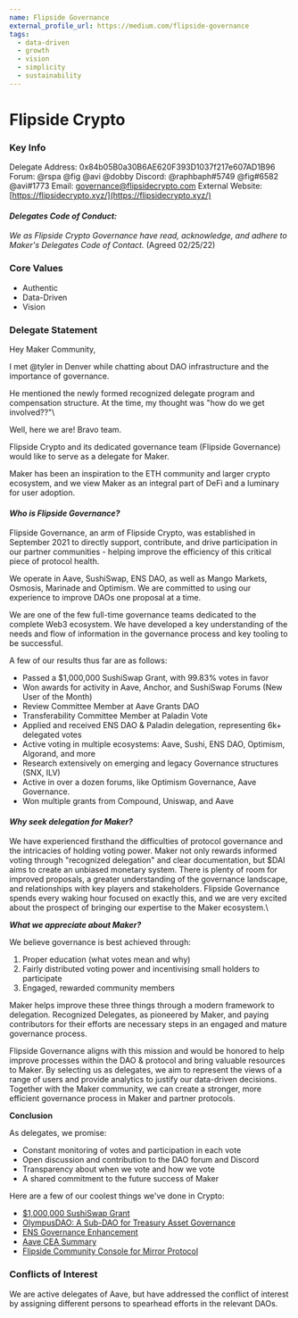 ```yaml
---
name: Flipside Governance
external_profile_url: https://medium.com/flipside-governance
tags:
  - data-driven
  - growth
  - vision
  - simplicity
  - sustainability
---
```


# Flipside Crypto

### Key Info


Delegate Address: 0x84b05B0a30B6AE620F393D1037f217e607AD1B96  
Forum: @rspa @fig @avi @dobby
Discord: @raphbaph#5749 @fig#6582 @avi#1773
Email: [governance@flipsidecrypto.com](mailto:governance@flipsidecrypto.com)
External Website: [https://flipsidecrypto.xyz/](https://flipsidecrypto.xyz/)

#### *Delegates Code of Conduct:* 
 *We as Flipside Crypto Governance have read, acknowledge, and adhere to Maker's Delegates Code of Contact.* (Agreed 02/25/22) 

### Core Values

* Authentic 
* Data-Driven
* Vision

### Delegate Statement

Hey Maker Community,

I met @tyler in Denver while chatting about DAO infrastructure and the importance of governance.

He mentioned the newly formed recognized delegate program and compensation structure. At the time, my thought was "how do we get involved??"\

Well, here we are! Bravo team.

Flipside Crypto and its dedicated governance team (Flipside Governance) would like to serve as a delegate for Maker.

Maker has been an inspiration to the ETH community and larger crypto ecosystem, and we view Maker as an integral part of DeFi and a luminary for user adoption.

#### *Who is Flipside Governance?*

Flipside Governance, an arm of Flipside Crypto, was established in September 2021 to directly support, contribute, and drive participation in our partner  communities - helping improve the efficiency of this critical piece of protocol health. 

We operate in Aave, SushiSwap, ENS DAO, as well as Mango Markets, Osmosis, Marinade and Optimism. We are committed to using our experience to improve DAOs one proposal at a time.

We are one of the few full-time governance teams dedicated to the complete Web3 ecosystem. We have developed a key understanding of the needs and flow of information in the governance process and key tooling to be successful.

A few of our results thus far are as follows:
 
* Passed a $1,000,000 SushiSwap Grant, with 99.83% votes in favor
* Won awards for activity in Aave, Anchor, and SushiSwap Forums (New User of the Month)
* Review Committee Member at Aave Grants DAO
* Transferability Committee Member at Paladin Vote
* Applied and received ENS DAO & Paladin delegation, representing 6k+ delegated votes
* Active voting in multiple ecosystems: Aave, Sushi, ENS DAO, Optimism, Algorand, and more
* Research extensively on emerging and legacy Governance structures (SNX, ILV)
* Active in over a dozen forums, like Optimism Governance, Aave Governance.
* Won multiple grants from Compound, Uniswap, and Aave

#### *Why seek delegation for Maker?*

We have experienced firsthand the difficulties of protocol governance and the intricacies of holding voting power. Maker not only rewards informed voting through "recognized delegation" and clear documentation, but $DAI aims to create an unbiased monetary system. There is plenty of room for improved proposals, a greater understanding of the governance landscape, and relationships with key players and stakeholders. Flipside Governance spends every waking hour focused on exactly this, and we are very excited about the prospect of bringing our expertise to the Maker ecosystem.\

***What we appreciate about Maker?***

We believe governance is best achieved through:

1. Proper education (what votes mean and why)
2. Fairly distributed voting power and incentivising small holders to participate
3. Engaged, rewarded community members

Maker helps improve these three things through a modern framework to delegation. Recognized Delegates, as pioneered by Maker, and paying contributors for their efforts are necessary steps in an engaged and mature governance process.

Flipside Governance aligns with this mission and would be honored to help improve processes within the DAO & protocol and bring valuable resources to Maker. By selecting us as delegates, we aim to represent the views of a range of users and provide analytics to justify our data-driven decisions. Together with the Maker community, we can create a stronger, more efficient governance process in Maker and partner protocols.

**Conclusion**

As delegates, we promise:

* Constant monitoring of votes and participation in each vote
* Open discussion and contribution to the DAO forum and Discord
* Transparency about when we vote and how we vote
* A shared commitment to the future success of Maker

Here are a few of our coolest things we've done in Crypto:

* [$1,000,000 SushiSwap Grant](https://forum.sushi.com/t/updated-proposal-community-enabled-analytics-for-sushi/6127)
* [OlympusDAO: A Sub-DAO for Treasury Asset Governance](https://forum.olympusdao.finance/d/791-a-sub-dao-for-olympusdao-treasury-asset-governance)
* [ENS Governance Enhancement](https://discuss.ens.domains/t/rfc-ens-governance-enhancements-flipside-crypto/11100)
* [Aave CEA Summary](https://governance.aave.com/t/flipside-crypto-cea-grant-overview/7073?u=fig)
* [Flipside Community Console for Mirror Protocol](https://forum.mirror.finance/t/proposal-flipside-community-console-for-mirror-protocol/354)


### Conflicts of Interest

We are active delegates of Aave, but have addressed the conflict of interest by assigning different persons to spearhead efforts in the relevant DAOs.
